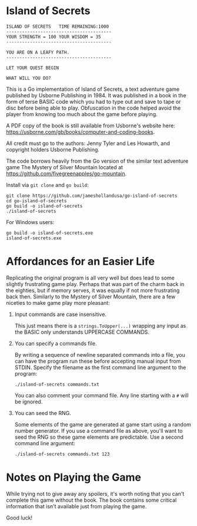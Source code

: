 # Island of Secrets

```
ISLAND OF SECRETS   TIME REMAINING:1000
----------------------------------------
YOUR STRENGTH = 100 YOUR WISDOM = 35
----------------------------------------

YOU ARE ON A LEAFY PATH.
----------------------------------------

LET YOUR QUEST BEGIN

WHAT WILL YOU DO?
```

This is a Go implementation of Island of Secrets, a text adventure game published by Usborne Publishing in 1984. It was published in a book in the form of terse BASIC code which you had to type out and save to tape or disc before being able to play. Obfuscation in the code helped avoid the player from knowing too much about the game before playing. 

A PDF copy of the book is still available from Usborne's website here: https://usborne.com/gb/books/computer-and-coding-books.

All credit must go to the authors: Jenny Tyler and Les Howarth, and copyright holders Usborne Publishing.

The code borrows heavily from the Go version of the similar text adventure game The Mystery of Silver Mountain located at https://github.com/fivegreenapples/go-mountain.

Install via `git clone` and `go build`:
```
git clone https://github.com/jameshollandusa/go-island-of-secrets
cd go-island-of-secrets
go build -o island-of-secrets
./island-of-secrets
```

For Windows users:

```
go build -o island-of-secrets.exe
island-of-secrets.exe
```

# Affordances for an Easier Life

Replicating the original program is all very well but does lead to some slightly frustrating game play. Perhaps that was part of the charm back in the eighties, but if memory serves, it was equally if not more frustrating back then. Similarly to the Mystery of Silver Mountain, there are a few niceties to make game play more pleasant:

1. Input commands are case insensitive.

   This just means there is a `strings.ToUpper(...)` wrapping any input as the BASIC only understands UPPERCASE COMMANDS.

2. You can specify a commands file.

    By writing a sequence of newline separated commands into a file, you can have the program run these before accepting manual input from STDIN. Specify the filename as the first command line argument to the program:

    ```
    ./island-of-secrets commands.txt
    ```

    You can also comment your command file. Any line starting with a `#` will be ignored.

3. You can seed the RNG.

    Some elements of the game are generated at game start using a random number generator. If you use a command file as above, you'll want to seed the RNG so these game elements are predictable. Use a second command line argument:

    ```
    ./island-of-secrets commands.txt 123
    ```

# Notes on Playing the Game

While trying not to give away any spoilers, it's worth noting that you can't complete this game without the book. The book contains some critical information that isn't available just from playing the game.

Good luck!
